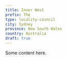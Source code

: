 ```yaml
---
title: Inner West
prefix: The
type: locality-council
city: Sydney
province: New South Wales
country: Australia
draft: true
---
```


Some content here.
